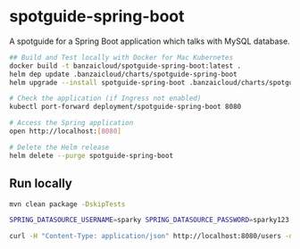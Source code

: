 # spotguide-spring-boot
A spotguide for a Spring Boot application which talks with MySQL database.


```bash
## Build and Test locally with Docker for Mac Kubernetes
docker build -t banzaicloud/spotguide-spring-boot:latest .
helm dep update .banzaicloud/charts/spotguide-spring-boot
helm upgrade --install spotguide-spring-boot .banzaicloud/charts/spotguide-spring-boot --set ingress.enabled=true --set "ingress.hosts[0]=localhost" --set monitor.enabled=true

# Check the application (if Ingress not enabled)
kubectl port-forward deployment/spotguide-spring-boot 8080

# Access the Spring application
open http://localhost:[8080]
```

```bash
# Delete the Helm release
helm delete --purge spotguide-spring-boot
```

## Run locally

```bash
mvn clean package -DskipTests

SPRING_DATASOURCE_USERNAME=sparky SPRING_DATASOURCE_PASSWORD=sparky123 java -jar target/app.jar

curl -H "Content-Type: application/json" http://localhost:8080/users -d '{"name":"john","email":"john@doe.com"}'
```